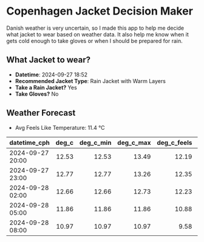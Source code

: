 
# Copenhagen Jacket Decision Maker

Danish weather is very uncertain, so I made this app to help me decide what jacket to wear based on weather data. 
It also help me know when it gets cold enough to take gloves or when I should be prepared for rain.

## What Jacket to wear?

- **Datetime**: 2024-09-27 18:52
- **Recommended Jacket Type**: Rain Jacket with Warm Layers
- **Take a Rain Jacket?** Yes
- **Take Gloves?** No

## Weather Forecast
- Avg Feels Like Temperature: 11.4 °C

| datetime_cph     |   deg_c |   deg_c_min |   deg_c_max |   deg_c_feels | weather   | wind   | rain   |
|:-----------------|--------:|------------:|------------:|--------------:|:----------|:-------|:-------|
| 2024-09-27 20:00 |   12.53 |       12.53 |       13.49 |         12.19 | Rain      | High   | Low    |
| 2024-09-27 23:00 |   12.77 |       12.77 |       13.26 |         12.35 | Rain      | Medium | Low    |
| 2024-09-28 02:00 |   12.66 |       12.66 |       12.73 |         12.23 | Rain      | High   | Low    |
| 2024-09-28 05:00 |   11.86 |       11.86 |       11.86 |         10.88 | Clouds    | High   | None   |
| 2024-09-28 08:00 |   10.97 |       10.97 |       10.97 |          9.58 | Clouds    | High   | None   |
        